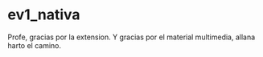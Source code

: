 # ev1_nativa
Profe, gracias por la extension. Y gracias por el material multimedia, allana harto el camino. 
